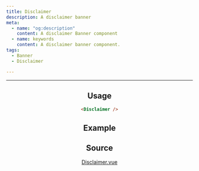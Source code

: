 ```yaml
---
title: Disclaimer
description: A disclaimer banner
meta:
  - name: "og:description"
    content: A disclaimer Banner component
  - name: keywords
    content: A disclaimer banner component.
tags:
  - Banner
  - Disclaimer

---
```


<Header/>

---

## Usage

```markdown
<Disclaimer />
```

## Example

<Disclaimer />

## Source

[Disclaimer.vue](https://github.com/ocular-d/components/blob/main/docs/.vuepress/components/Disclaimer.vue)